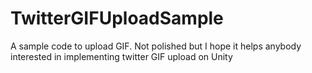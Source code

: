 # TwitterGIFUploadSample
A sample code to upload GIF. Not polished but I hope it helps anybody interested in implementing twitter GIF upload on Unity
